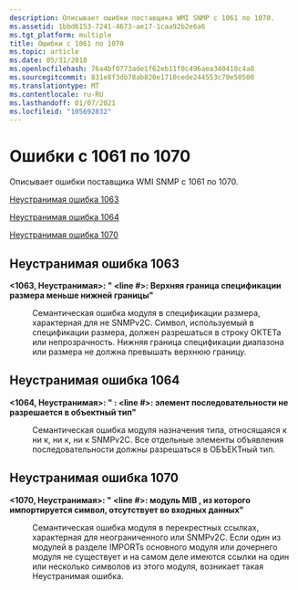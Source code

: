 ```yaml
---
description: Описывает ошибки поставщика WMI SNMP с 1061 по 1070.
ms.assetid: 1bbd6153-7241-4673-ae17-1caa92b2e6a6
ms.tgt_platform: multiple
title: Ошибки с 1061 по 1070
ms.topic: article
ms.date: 05/31/2018
ms.openlocfilehash: 76a4bf0773ade1f62eb11f0c496aea340410c4a8
ms.sourcegitcommit: 831e8f3db78ab820e1710cede244553c70e50500
ms.translationtype: MT
ms.contentlocale: ru-RU
ms.lasthandoff: 01/07/2021
ms.locfileid: "105692832"
---
```

# <a name="errors-1061-through-1070"></a>Ошибки с 1061 по 1070

Описывает ошибки поставщика WMI SNMP с 1061 по 1070.

[Неустранимая ошибка 1063](#fatal-error-1063)

[Неустранимая ошибка 1064](#fatal-error-1064)

[Неустранимая ошибка 1070](#fatal-error-1070)

## <a name="fatal-error-1063"></a>Неустранимая ошибка 1063

<dl> <dt>

<span id="_1063__Fatal_____fileName__line____Upper_bound_of_SIZE_specification_is_less_than_the_lower_bound_"></span><span id="_1063__fatal_____filename__line____upper_bound_of_size_specification_is_less_than_the_lower_bound_"></span><span id="_1063__FATAL_____FILENAME__LINE____UPPER_BOUND_OF_SIZE_SPECIFICATION_IS_LESS_THAN_THE_LOWER_BOUND_"></span>**<1063, Неустранимая>: " <fileName><line \#>: Верхняя граница спецификации размера меньше нижней границы"**
</dt> <dd>

Семантическая ошибка модуля в спецификации размера, характерная для не SNMPv2C. Символ, используемый в спецификации размера, должен разрешаться в строку ОКТЕТа или непрозрачность. Нижняя граница спецификации диапазона или размера не должна превышать верхнюю границу.

</dd> </dl>

## <a name="fatal-error-1064"></a>Неустранимая ошибка 1064

<dl> <dt>

<span id="_1064__Fatal_____fileName___line____SEQUENCE_item__identifier__does_not_resolve_to_an_OBJECT-TYPE_"></span><span id="_1064__fatal_____filename___line____sequence_item__identifier__does_not_resolve_to_an_object-type_"></span><span id="_1064__FATAL_____FILENAME___LINE____SEQUENCE_ITEM__IDENTIFIER__DOES_NOT_RESOLVE_TO_AN_OBJECT-TYPE_"></span>**<1064, Неустранимая>: " <fileName> : <line \#>: элемент последовательности <identifier> не разрешается в объектный тип"**
</dt> <dd>

Семантическая ошибка модуля назначения типа, относящаяся к ни к, ни к, ни к SNMPv2C. Все отдельные элементы объявления последовательности должны разрешаться в ОБЪЕКТный тип.

</dd> </dl>

## <a name="fatal-error-1070"></a>Неустранимая ошибка 1070

<dl> <dt>

<span id="_1070__Fatal_____fileName__line____MIB_Module__moduleName___from_which_symbol__symbolName__is_imported__is_not_present_in_input_"></span><span id="_1070__fatal_____filename__line____mib_module__modulename___from_which_symbol__symbolname__is_imported__is_not_present_in_input_"></span><span id="_1070__FATAL_____FILENAME__LINE____MIB_MODULE__MODULENAME___FROM_WHICH_SYMBOL__SYMBOLNAME__IS_IMPORTED__IS_NOT_PRESENT_IN_INPUT_"></span>**<1070, Неустранимая>: " <fileName><line \#>: модуль MIB <moduleName> , из которого <symbolName> импортируется символ, отсутствует во входных данных"**
</dt> <dd>

Семантическая ошибка модуля в перекрестных ссылках, характерная для неограниченного или SNMPv2C. Если один из модулей в разделе IMPORTs основного модуля или дочернего модуля не существует и на самом деле имеются ссылки на один или несколько символов из этого модуля, возникает такая Неустранимая ошибка.

</dd> </dl>

 

 



